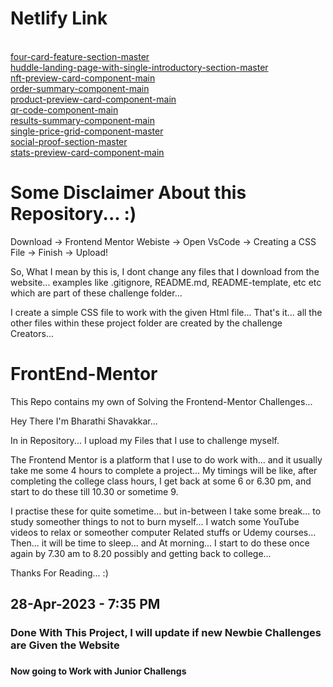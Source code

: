 <h1>Netlify Link</h1>
<a href="https://fmsolved.netlify.app/3-column-preview-card-component-main/"></a> <br>
<a href="https://fmsolved.netlify.app/four-card-feature-section-master/">four-card-feature-section-master</a> <br>
<a href="https://fmsolved.netlify.app/huddle-landing-page-with-single-introductory-section-master/">huddle-landing-page-with-single-introductory-section-master</a> <br>
<a href="https://fmsolved.netlify.app/nft-preview-card-component-main/">nft-preview-card-component-main</a> <br>
<a href="https://fmsolved.netlify.app/order-summary-component-main/">order-summary-component-main</a> <br>
<a href="https://fmsolved.netlify.app/product-preview-card-component-main/">product-preview-card-component-main</a> <br>
<a href="https://fmsolved.netlify.app/qr-code-component-main/">qr-code-component-main</a> <br>
<a href="https://fmsolved.netlify.app/results-summary-component-main/">results-summary-component-main</a> <br>
<a href="https://fmsolved.netlify.app/single-price-grid-component-master/">single-price-grid-component-master</a> <br>
<a href="https://fmsolved.netlify.app/social-proof-section-master/">social-proof-section-master</a> <br>
<a href="https://fmsolved.netlify.app/stats-preview-card-component-main/">stats-preview-card-component-main</a> <br>

# Some Disclaimer About this Repository... :)

Download -> Frontend Mentor Webiste -> Open VsCode -> Creating a CSS File -> Finish -> Upload!

So, What I mean by this is, I dont change any files that I download from the website...
examples like .gitignore, README.md, README-template, etc etc which are part of these challenge folder...

I create a simple CSS file to work with the given Html file... That's it... all the other files within these project folder are created by the challenge Creators...



# FrontEnd-Mentor
This Repo contains my own of Solving the Frontend-Mentor Challenges... 

Hey There I'm Bharathi Shavakkar... 

In in Repository... I upload my Files that I use to challenge myself.

The Frontend Mentor is a platform that I use to do work with... and it usually take me some 4 hours to complete a project...
My timings will be like, after completing the college class hours, I get back at some 6 or 6.30 pm, and start to do these till 10.30 or sometime 9.

I practise these for quite sometime... but in-between I take some break... to study someother things to not to burn myself...
I watch some YouTube videos to relax or someother computer Related stuffs or Udemy courses...
Then... it will be time to sleep... and At morning... I start to do these once again by 7.30 am to 8.20 possibly and getting back to college...


Thanks For Reading... :) 



<h2>28-Apr-2023 - 7:35 PM</h2>
<h3>Done With This Project, I will update if new Newbie Challenges are Given the Website<h3>
<h4>Now going to Work with Junior Challengs<h4>
